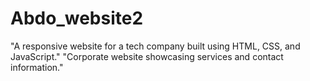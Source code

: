 # Abdo_website2
"A responsive website for a tech company built using HTML, CSS, and JavaScript."  "Corporate website showcasing services and contact information."
